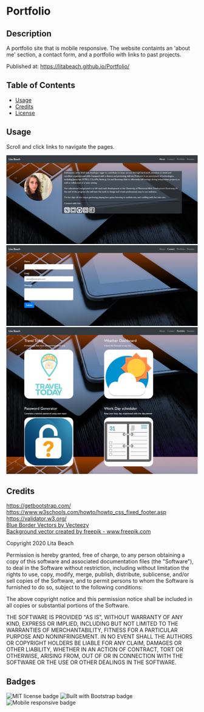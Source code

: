 # Portfolio

## Description 
A portfolio site that is mobile responsive. The website containts an 'about me' section, a contact form, and a portfolio with links to past projects. 

Published at: https://litabeach.github.io/Portfolio/


## Table of Contents

* [Usage](#usage)
* [Credits](#credits)
* [License](#license)


## Usage 

Scroll and click links to navigate the pages. 

![Home page](02-CSS-Bootstrap/Assets/Images2/screencapture1.png)
![Contact Form](02-CSS-Bootstrap/Assets/Images2/screencapture2.png)
![Portfolio](02-CSS-Bootstrap/Assets/Images2/screencapture3.png)


## Credits

https://getbootstrap.com/ <br>
https://www.w3schools.com/howto/howto_css_fixed_footer.asp <br>
https://validator.w3.org/ <br>
<a href="https://www.vecteezy.com/free-vector/blue-border">Blue Border Vectors by Vecteezy</a> <br>
<a href='https://www.freepik.com/vectors/background'>Background vector created by freepik - www.freepik.com</a>

Copyright 2020 Lita Beach

Permission is hereby granted, free of charge, to any person obtaining a copy of this software and associated documentation files (the "Software"), to deal in the Software without restriction, including without limitation the rights to use, copy, modify, merge, publish, distribute, sublicense, and/or sell copies of the Software, and to permit persons to whom the Software is furnished to do so, subject to the following conditions:

The above copyright notice and this permission notice shall be included in all copies or substantial portions of the Software.

THE SOFTWARE IS PROVIDED "AS IS", WITHOUT WARRANTY OF ANY KIND, EXPRESS OR IMPLIED, INCLUDING BUT NOT LIMITED TO THE WARRANTIES OF MERCHANTABILITY, FITNESS FOR A PARTICULAR PURPOSE AND NONINFRINGEMENT. IN NO EVENT SHALL THE AUTHORS OR COPYRIGHT HOLDERS BE LIABLE FOR ANY CLAIM, DAMAGES OR OTHER LIABILITY, WHETHER IN AN ACTION OF CONTRACT, TORT OR OTHERWISE, ARISING FROM, OUT OF OR IN CONNECTION WITH THE SOFTWARE OR THE USE OR OTHER DEALINGS IN THE SOFTWARE.

## Badges

![MIT license badge](https://img.shields.io/badge/License-MIT-blue)
![Built with Bootstrap badge](https://img.shields.io/badge/Built_with-Bootstrap-green)
![Mobile responsive badge](https://img.shields.io/badge/Mobile-Responsive-orange)
